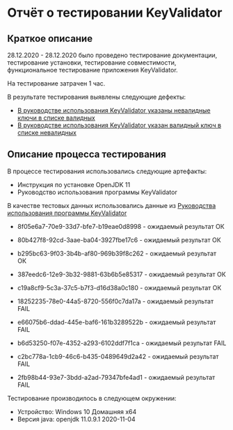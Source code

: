 # Отчёт о тестировании KeyValidator

## Краткое описание

28.12.2020 - 28.12.2020 было проведено тестирование документации, тестирование установки, тестирование совместимости, функциональное тестирование приложения KeyValidator.

На тестирование затрачен 1 час.

В результате тестирования выявлены следующие дефекты:
* [В руководстве использования KeyValidator указаны невалидные ключи в списке валидных](https://github.com/Cossmoz/Java_1/issues/1)
* [В руководстве использования KeyValidator указан валидный ключ в списке невалидных](https://github.com/Cossmoz/Java_1/issues/2)

## Описание процесса тестирования

В процессе тестирования использовались следующие артефакты:
* Инструкция по установке OpenJDK 11
* Руководство использования программы KeyValidator

В качестве тестовых данных использовались данные из [Руководства использования программы KeyValidator](https://github.com/netology-code/javaqa-homeworks/blob/master/intro/user-manual.md)
* 8f05e6a7-70e9-33d7-bfe7-b19eae0d8998 - ожидаемый результат ОК
* 80b427f8-92cd-3aae-ba04-3927fbe17c6 - ожидаемый результат ОК
* b295bc63-9f03-3b4b-af80-969b39f8c262 - ожидаемый результат ОК
* 387eedc6-12e9-3b32-9881-63b6b5e85317 - ожидаемый результат ОК
* c19a8cf9-5c3a-37c5-b7f3-d16d38a0c180 - ожидаемый результат ОК

* 18252235-78e0-44a5-8720-556f0c7da17a - ожидаемый результат FAIL
* e66075b6-ddad-445e-baf6-161b3289522b - ожидаемый результат FAIL
* b6d53250-f07e-4352-a293-6102ddf7f1ca - ожидаемый результат FAIL
* c2bc778a-1cb9-46c6-b435-0489649d2a42 - ожидаемый результат FAIL
* 2fb98b44-93e7-3bdd-a2ad-79347bfe4ad1 - ожидаемый результат FAIL

Тестирование производилось в следующем окружении:

* Устройство: Windows 10 Домашняя x64
* Версия java: openjdk 11.0.9.1 2020-11-04
